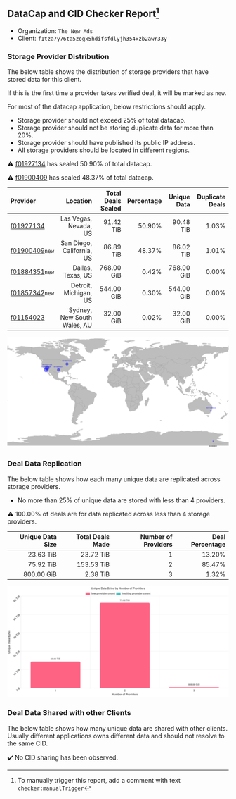 ## DataCap and CID Checker Report[^1]
 - Organization: `The New Ads`
 - Client: `f1tza7y76ta5zogx5hdifsfdlyjh354xzb2awr33y`
### Storage Provider Distribution
The below table shows the distribution of storage providers that have stored data for this client.

If this is the first time a provider takes verified deal, it will be marked as `new`.

For most of the datacap application, below restrictions should apply.
 - Storage provider should not exceed 25% of total datacap.
 - Storage provider should not be storing duplicate data for more than 20%.
 - Storage provider should have published its public IP address.
 - All storage providers should be located in different regions.

⚠️ [f01927134](https://filfox.info/en/address/f01927134) has sealed 50.90% of total datacap.

⚠️ [f01900409](https://filfox.info/en/address/f01900409) has sealed 48.37% of total datacap.

| Provider                                                    |                    Location | Total Deals Sealed | Percentage | Unique Data | Duplicate Deals |
| :---------------------------------------------------------- | --------------------------: | -----------------: | ---------: | ----------: | --------------: |
| [f01927134](https://filfox.info/en/address/f01927134)       |       Las Vegas, Nevada, US |          91.42 TiB |     50.90% |   90.48 TiB |           1.03% |
| [f01900409](https://filfox.info/en/address/f01900409)`new`  |   San Diego, California, US |          86.89 TiB |     48.37% |   86.02 TiB |           1.01% |
| [f01884351](https://filfox.info/en/address/f01884351)`new`  |           Dallas, Texas, US |         768.00 GiB |      0.42% |  768.00 GiB |           0.00% |
| [f01857342](https://filfox.info/en/address/f01857342)`new`  |       Detroit, Michigan, US |         544.00 GiB |      0.30% |  544.00 GiB |           0.00% |
| [f01154023](https://filfox.info/en/address/f01154023)       | Sydney, New South Wales, AU |          32.00 GiB |      0.02% |   32.00 GiB |           0.00% |

![Provider Distribution](https://raw.githubusercontent.com/data-preservation-programs/filplus-checker-assets/main/filecoin-project/filecoin-plus-large-datasets/issues/464/1671097060162.png)
### Deal Data Replication
The below table shows how each many unique data are replicated across storage providers.
- No more than 25% of unique data are stored with less than 4 providers.

⚠️ 100.00% of deals are for data replicated across less than 4 storage providers.

| Unique Data Size | Total Deals Made | Number of Providers | Deal Percentage |
| ---------------: | ---------------: | ------------------: | --------------: |
|        23.63 TiB |        23.72 TiB |                   1 |          13.20% |
|        75.92 TiB |       153.53 TiB |                   2 |          85.47% |
|       800.00 GiB |         2.38 TiB |                   3 |           1.32% |

![Replication Distribution](https://raw.githubusercontent.com/data-preservation-programs/filplus-checker-assets/main/filecoin-project/filecoin-plus-large-datasets/issues/464/1671097060711.png)
### Deal Data Shared with other Clients
The below table shows how many unique data are shared with other clients.
Usually different applications owns different data and should not resolve to the same CID.

✔️ No CID sharing has been observed.

[^1]: To manually trigger this report, add a comment with text `checker:manualTrigger`
